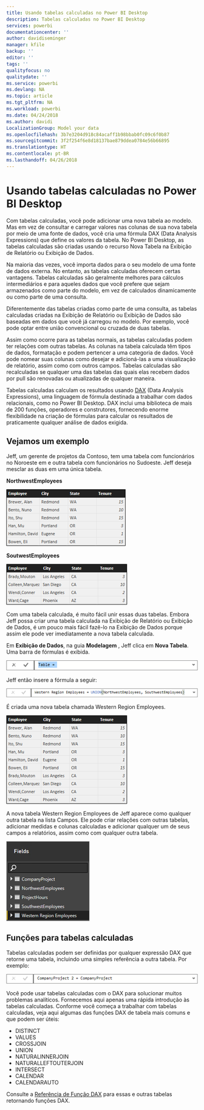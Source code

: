 ```yaml
---
title: Usando tabelas calculadas no Power BI Desktop
description: Tabelas calculadas no Power BI Desktop
services: powerbi
documentationcenter: ''
author: davidiseminger
manager: kfile
backup: ''
editor: ''
tags: ''
qualityfocus: no
qualitydate: ''
ms.service: powerbi
ms.devlang: NA
ms.topic: article
ms.tgt_pltfrm: NA
ms.workload: powerbi
ms.date: 04/24/2018
ms.author: davidi
LocalizationGroup: Model your data
ms.openlocfilehash: 3b7e3204d918c84acaff1b98bbab0fc09c6f0b87
ms.sourcegitcommit: 3f2f254f6e8d18137bae879ddea0784e56b66895
ms.translationtype: HT
ms.contentlocale: pt-BR
ms.lasthandoff: 04/26/2018
---
```

# <a name="using-calculated-tables-in-power-bi-desktop"></a>Usando tabelas calculadas no Power BI Desktop
Com tabelas calculadas, você pode adicionar uma nova tabela ao modelo. Mas em vez de consultar e carregar valores nas colunas de sua nova tabela por meio de uma fonte de dados, você cria uma fórmula DAX (Data Analysis Expressions) que define os valores da tabela. No Power BI Desktop, as tabelas calculadas são criadas usando o recurso Nova Tabela na Exibição de Relatório ou Exibição de Dados.

Na maioria das vezes, você importa dados para o seu modelo de uma fonte de dados externa. No entanto, as tabelas calculadas oferecem certas vantagens. Tabelas calculadas são geralmente melhores para cálculos intermediários e para aqueles dados que você prefere que sejam armazenados como parte do modelo, em vez de calculados dinamicamente ou como parte de uma consulta.

Diferentemente das tabelas criadas como parte de uma consulta, as tabelas calculadas criadas na Exibição de Relatório ou Exibição de Dados são baseadas em dados que você já carregou no modelo. Por exemplo, você pode optar entre união convencional ou cruzada de duas tabelas.

Assim como ocorre para as tabelas normais, as tabelas calculadas podem ter relações com outras tabelas. As colunas na tabela calculada têm tipos de dados, formatação e podem pertencer a uma categoria de dados. Você pode nomear suas colunas como desejar e adicioná-las a uma visualização de relatório, assim como com outros campos. Tabelas calculadas são recalculadas se qualquer uma das tabelas das quais elas recebem dados por pull são renovadas ou atualizadas de qualquer maneira.

Tabelas calculadas calculam os resultados usando [DAX](https://msdn.microsoft.com/library/gg413422.aspx) (Data Analysis Expressions), uma linguagem de fórmula destinada a trabalhar com dados relacionais, como no Power BI Desktop. DAX inclui uma biblioteca de mais de 200 funções, operadores e construtores, fornecendo enorme flexibilidade na criação de fórmulas para calcular os resultados de praticamente qualquer análise de dados exigida.

## <a name="lets-look-at-an-example"></a>Vejamos um exemplo
Jeff, um gerente de projetos da Contoso, tem uma tabela com funcionários no Noroeste em e outra tabela com funcionários no Sudoeste. Jeff deseja mesclar as duas em uma única tabela.

**NorthwestEmployees**

 ![](media/desktop-calculated-tables/calctables_nwempl.png)

**SoutwestEmployees**

 ![](media/desktop-calculated-tables/calctables_swempl.png)

Com uma tabela calculada, é muito fácil unir essas duas tabelas. Embora Jeff possa criar uma tabela calculada na Exibição de Relatório ou Exibição de Dados, é um pouco mais fácil fazê-lo na Exibição de Dados porque assim ele pode ver imediatamente a nova tabela calculada.

Em **Exibição de Dados**, na guia **Modelagem** , Jeff clica em **Nova Tabela**. Uma barra de fórmulas é exibida.

 ![](media/desktop-calculated-tables/calctables_formulabarempty.png)

Jeff então insere a fórmula a seguir:

 ![](media/desktop-calculated-tables/calctables_formulabarformula.png)

É criada uma nova tabela chamada Western Region Employees.

 ![](media/desktop-calculated-tables/calctables_westregionempl.png)

A nova tabela Western Region Employees de Jeff aparece como qualquer outra tabela na lista Campos. Ele pode criar relações com outras tabelas, adicionar medidas e colunas calculadas e adicionar qualquer um de seus campos a relatórios, assim como com qualquer outra tabela.

 ![](media/desktop-calculated-tables/calctables_fieldlist.png)

## <a name="functions-for-calculated-tables"></a>Funções para tabelas calculadas
Tabelas calculadas podem ser definidas por qualquer expressão DAX que retorne uma tabela, incluindo uma simples referência a outra tabela. Por exemplo:

 ![](media/desktop-calculated-tables/calctables_formulabarsimpleformula.png)

Você pode usar tabelas calculadas com o DAX para solucionar muitos problemas analíticos. Fornecemos aqui apenas uma rápida introdução às tabelas calculadas. Conforme você começa a trabalhar com tabelas calculadas, veja aqui algumas das funções DAX de tabela mais comuns e que podem ser úteis:

* DISTINCT
* VALUES
* CROSSJOIN
* UNION
* NATURALINNERJOIN
* NATURALLEFTOUTERJOIN
* INTERSECT
* CALENDAR
* CALENDARAUTO

Consulte a [Referência de Função DAX](https://msdn.microsoft.com/ee634396.aspx) para essas e outras tabelas retornando funções DAX.

